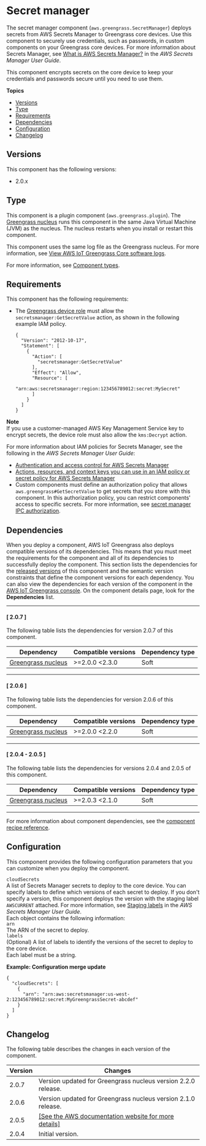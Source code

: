 # Secret manager<a name="secret-manager-component"></a>

The secret manager component \(`aws.greengrass.SecretManager`\) deploys secrets from AWS Secrets Manager to Greengrass core devices\. Use this component to securely use credentials, such as passwords, in custom components on your Greengrass core devices\. For more information about Secrets Manager, see [What is AWS Secrets Manager?](https://docs.aws.amazon.com/secretsmanager/latest/userguide/intro.html) in the *AWS Secrets Manager User Guide*\.

This component encrypts secrets on the core device to keep your credentials and passwords secure until you need to use them\.

**Topics**
+ [Versions](#secret-manager-component-versions)
+ [Type](#secret-manager-component-type)
+ [Requirements](#secret-manager-component-requirements)
+ [Dependencies](#secret-manager-component-dependencies)
+ [Configuration](#secret-mananger-component-configuration)
+ [Changelog](#secret-manager-component-changelog)

## Versions<a name="secret-manager-component-versions"></a>

This component has the following versions:
+ 2\.0\.x

## Type<a name="secret-manager-component-type"></a>

<a name="public-component-type-plugin-para1"></a>This component is a plugin component \(`aws.greengrass.plugin`\)\. The [Greengrass nucleus](greengrass-nucleus-component.md) runs this component in the same Java Virtual Machine \(JVM\) as the nucleus\. The nucleus restarts when you install or restart this component\.

<a name="public-component-type-plugin-para2"></a>This component uses the same log file as the Greengrass nucleus\. For more information, see [View AWS IoT Greengrass Core software logs](troubleshooting.md#view-greengrass-core-logs)\.

<a name="public-component-type-more-information"></a>For more information, see [Component types](manage-components.md#component-types)\.

## Requirements<a name="secret-manager-component-requirements"></a>

This component has the following requirements:
+ The [Greengrass device role](device-service-role.md) must allow the `secretsmanager:GetSecretValue` action, as shown in the following example IAM policy\.

  ```
  {
    "Version": "2012-10-17",
    "Statement": [
      {
        "Action": [
          "secretsmanager:GetSecretValue"
        ],
        "Effect": "Allow",
        "Resource": [
          "arn:aws:secretsmanager:region:123456789012:secret:MySecret"
        ]
      }
    ]
  }
  ```
**Note**  
If you use a customer\-managed AWS Key Management Service key to encrypt secrets, the device role must also allow the `kms:Decrypt` action\.

  For more information about IAM policies for Secrets Manager, see the following in the *AWS Secrets Manager User Guide*:
  + [Authentication and access control for AWS Secrets Manager](https://docs.aws.amazon.com/secretsmanager/latest/userguide/auth-and-access.html)
  + [Actions, resources, and context keys you can use in an IAM policy or secret policy for AWS Secrets Manager](https://docs.aws.amazon.com/secretsmanager/latest/userguide/reference_iam-permissions.html)
+ Custom components must define an authorization policy that allows `aws.greengrass#GetSecretValue` to get secrets that you store with this component\. In this authorization policy, you can restrict components' access to specific secrets\. For more information, see [secret manager IPC authorization](ipc-secret-manager.md#ipc-secret-manager-authorization)\.

## Dependencies<a name="secret-manager-component-dependencies"></a>

When you deploy a component, AWS IoT Greengrass also deploys compatible versions of its dependencies\. This means that you must meet the requirements for the component and all of its dependencies to successfully deploy the component\. This section lists the dependencies for the [released versions](#secret-manager-component-changelog) of this component and the semantic version constraints that define the component versions for each dependency\. You can also view the dependencies for each version of the component in the [AWS IoT Greengrass console](https://console.aws.amazon.com/greengrass)\. On the component details page, look for the **Dependencies** list\.

------
#### [ 2\.0\.7 ]

The following table lists the dependencies for version 2\.0\.7 of this component\.


| Dependency | Compatible versions | Dependency type | 
| --- | --- | --- | 
| [Greengrass nucleus](greengrass-nucleus-component.md) |  >=2\.0\.0 <2\.3\.0  | Soft | 

------
#### [ 2\.0\.6 ]

The following table lists the dependencies for version 2\.0\.6 of this component\.


| Dependency | Compatible versions | Dependency type | 
| --- | --- | --- | 
| [Greengrass nucleus](greengrass-nucleus-component.md) |  >=2\.0\.0 <2\.2\.0  | Soft | 

------
#### [ 2\.0\.4 \- 2\.0\.5 ]

The following table lists the dependencies for versions 2\.0\.4 and 2\.0\.5 of this component\.


| Dependency | Compatible versions | Dependency type | 
| --- | --- | --- | 
| [Greengrass nucleus](greengrass-nucleus-component.md) |  >=2\.0\.3 <2\.1\.0  | Soft | 

------

For more information about component dependencies, see the [component recipe reference](component-recipe-reference.md#recipe-reference-component-dependencies)\.

## Configuration<a name="secret-mananger-component-configuration"></a>

This component provides the following configuration parameters that you can customize when you deploy the component\.

`cloudSecrets`  
A list of Secrets Manager secrets to deploy to the core device\. You can specify labels to define which versions of each secret to deploy\. If you don't specify a version, this component deploys the version with the staging label `AWSCURRENT` attached\. For more information, see [Staging labels](https://docs.aws.amazon.com/secretsmanager/latest/userguide/terms-concepts.html#term_staging-label) in the *AWS Secrets Manager User Guide*\.  
Each object contains the following information:    
`arn`  
The ARN of the secret to deploy\.  
`labels`  
\(Optional\) A list of labels to identify the versions of the secret to deploy to the core device\.  
Each label must be a string\.

**Example: Configuration merge update**  

```
{
  "cloudSecrets": [
    {
      "arn": "arn:aws:secretsmanager:us-west-2:123456789012:secret:MyGreengrassSecret-abcdef"
    }
  ]
}
```

## Changelog<a name="secret-manager-component-changelog"></a>

The following table describes the changes in each version of the component\.


|  **Version**  |  **Changes**  | 
| --- | --- | 
|  2\.0\.7  |  Version updated for Greengrass nucleus version 2\.2\.0 release\.  | 
|  2\.0\.6  |  Version updated for Greengrass nucleus version 2\.1\.0 release\.  | 
|  2\.0\.5  |  [\[See the AWS documentation website for more details\]](http://docs.aws.amazon.com/greengrass/v2/developerguide/secret-manager-component.html)  | 
|  2\.0\.4  |  Initial version\.  | 